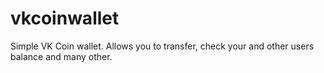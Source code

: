 # vkcoinwallet
Simple VK Coin wallet. Allows you to transfer, check your and other users balance and many other. 
